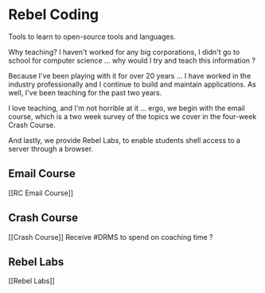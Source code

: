 # Rebel Coding
Tools to learn to open-source tools and languages.

Why teaching? I haven't worked for any big corporations, I didn't go to school for computer science ... why would I try and teach this information ?

Because I've been playing with it for over 20 years ... I have worked in the industry professionally and I continue to build and maintain applications. As well, I've been teaching for the past two years.

I love teaching, and I'm not horrible at it ... ergo, we begin with the email course, which is a two week survey of the topics we cover in the four-week Crash Course.

And lastly, we provide Rebel Labs, to enable students shell access to a server through a browser.

## Email Course
[[RC Email Course]]

## Crash Course
[[Crash Course]]
Receive #DRMS to spend on coaching time ?

## Rebel Labs
[[Rebel Labs]]

